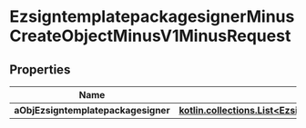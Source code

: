 
# EzsigntemplatepackagesignerMinusCreateObjectMinusV1MinusRequest

## Properties
Name | Type | Description | Notes
------------ | ------------- | ------------- | -------------
**aObjEzsigntemplatepackagesigner** | [**kotlin.collections.List&lt;EzsigntemplatepackagesignerMinusRequestCompound&gt;**](EzsigntemplatepackagesignerMinusRequestCompound.md) |  | 



